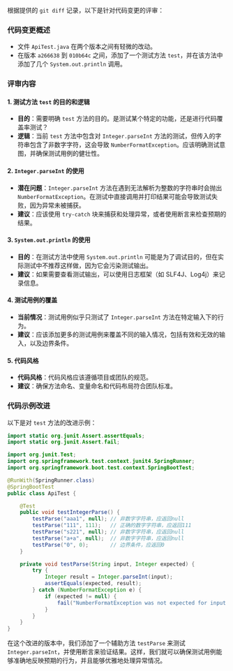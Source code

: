 根据提供的 `git diff` 记录，以下是针对代码变更的评审：

### 代码变更概述
- 文件 `ApiTest.java` 在两个版本之间有轻微的改动。
- 在版本 `a266638` 到 `010b64c` 之间，添加了一个测试方法 `test`，并在该方法中添加了几个 `System.out.println` 调用。

### 评审内容

#### 1. 测试方法 `test` 的目的和逻辑
- **目的**：需要明确 `test` 方法的目的。是测试某个特定的功能，还是进行代码覆盖率测试？
- **逻辑**：当前 `test` 方法中包含对 `Integer.parseInt` 方法的测试，但传入的字符串包含了非数字字符，这会导致 `NumberFormatException`。应该明确测试意图，并确保测试用例的健壮性。

#### 2. `Integer.parseInt` 的使用
- **潜在问题**：`Integer.parseInt` 方法在遇到无法解析为整数的字符串时会抛出 `NumberFormatException`。在测试中直接调用并打印结果可能会导致测试失败，因为异常未被捕获。
- **建议**：应该使用 `try-catch` 块来捕获和处理异常，或者使用断言来检查预期的结果。

#### 3. `System.out.println` 的使用
- **目的**：在测试方法中使用 `System.out.println` 可能是为了调试目的，但在实际测试中不推荐这样做，因为它会污染测试输出。
- **建议**：如果需要查看测试输出，可以使用日志框架（如 SLF4J、Log4j）来记录信息。

#### 4. 测试用例的覆盖
- **当前情况**：测试用例似乎只测试了 `Integer.parseInt` 方法在特定输入下的行为。
- **建议**：应该添加更多的测试用例来覆盖不同的输入情况，包括有效和无效的输入，以及边界条件。

#### 5. 代码风格
- **代码风格**：代码风格应该遵循项目或团队的规范。
- **建议**：确保方法命名、变量命名和代码布局符合团队标准。

### 代码示例改进
以下是对 `test` 方法的改进示例：

```java
import static org.junit.Assert.assertEquals;
import static org.junit.Assert.fail;

import org.junit.Test;
import org.springframework.test.context.junit4.SpringRunner;
import org.springframework.boot.test.context.SpringBootTest;

@RunWith(SpringRunner.class)
@SpringBootTest
public class ApiTest {

    @Test
    public void testIntegerParse() {
        testParse("aaa1", null); // 非数字字符串，应返回null
        testParse("111", 111);   // 正确的数字字符串，应返回111
        testParse("s221", null); // 非数字字符串，应返回null
        testParse("a+a", null);  // 非数字字符串，应返回null
        testParse("0", 0);       // 边界条件，应返回0
    }

    private void testParse(String input, Integer expected) {
        try {
            Integer result = Integer.parseInt(input);
            assertEquals(expected, result);
        } catch (NumberFormatException e) {
            if (expected != null) {
                fail("NumberFormatException was not expected for input: " + input);
            }
        }
    }
}
```

在这个改进的版本中，我们添加了一个辅助方法 `testParse` 来测试 `Integer.parseInt`，并使用断言来验证结果。这样，我们就可以确保测试用例能够准确地反映预期的行为，并且能够优雅地处理异常情况。